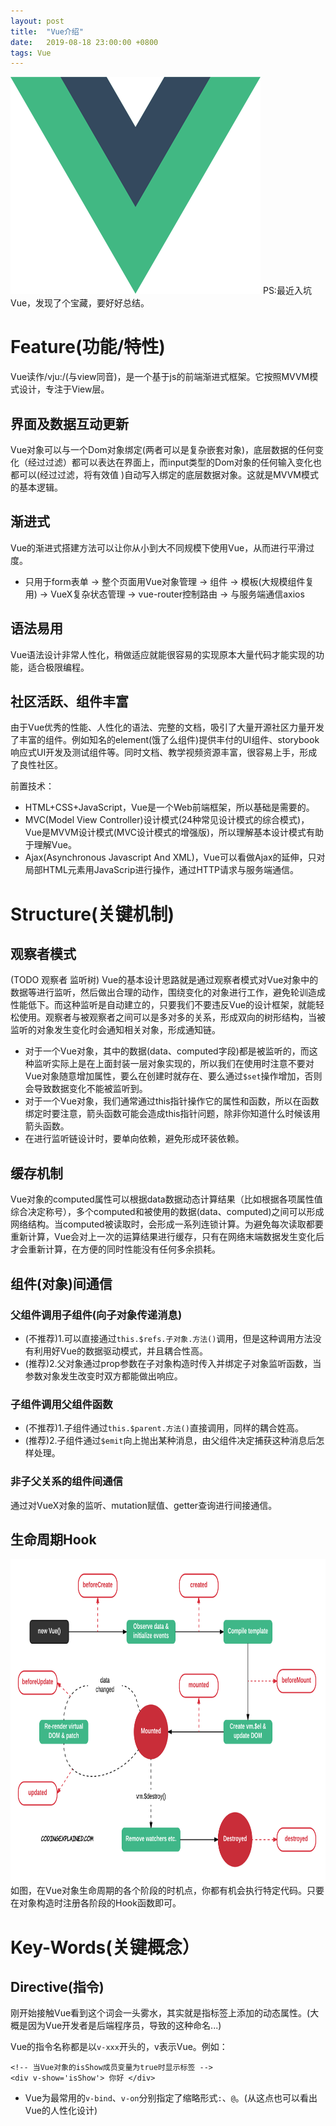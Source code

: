 ```yaml
---
layout: post
title:  "Vue介绍"
date:   2019-08-18 23:00:00 +0800
tags: Vue
---
```

![Vue](/assets/images/2019-08-18-Vue_Introduction_1.png)
PS:最近入坑Vue，发现了个宝藏，要好好总结。

# Feature(功能/特性)
Vue读作/vju:/(与view同音)，是一个基于js的前端渐进式框架。它按照MVVM模式设计，专注于View层。

## 界面及数据互动更新
Vue对象可以与一个Dom对象绑定(两者可以是复杂嵌套对象)，底层数据的任何变化（经过过滤）都可以表达在界面上，而input类型的Dom对象的任何输入变化也都可以(经过过滤，将有效值
)自动写入绑定的底层数据对象。这就是MVVM模式的基本逻辑。

## 渐进式
Vue的渐进式搭建方法可以让你从小到大不同规模下使用Vue，从而进行平滑过度。
* 只用于form表单 -> 整个页面用Vue对象管理 -> 组件 -> 模板(大规模组件复用) -> VueX复杂状态管理 -> vue-router控制路由 -> 与服务端通信axios

## 语法易用
Vue语法设计非常人性化，稍做适应就能很容易的实现原本大量代码才能实现的功能，适合极限编程。

## 社区活跃、组件丰富
由于Vue优秀的性能、人性化的语法、完整的文档，吸引了大量开源社区力量开发了丰富的组件。例如知名的element(饿了么组件)提供丰付的UI组件、storybook响应式UI开发及测试组件等。同时文档、教学视频资源丰富，很容易上手，形成了良性社区。

前置技术：
* HTML+CSS+JavaScript，Vue是一个Web前端框架，所以基础是需要的。
* MVC(Model View Controller)设计模式(24种常见设计模式的综合模式)，Vue是MVVM设计模式(MVC设计模式的增强版)，所以理解基本设计模式有助于理解Vue。
* Ajax(Asynchronous Javascript And XML)，Vue可以看做Ajax的延伸，只对局部HTML元素用JavaScrip进行操作，通过HTTP请求与服务端通信。

# Structure(关键机制)

## 观察者模式
(TODO 观察者 监听树)
Vue的基本设计思路就是通过观察者模式对Vue对象中的数据等进行监听，然后做出合理的动作，围绕变化的对象进行工作，避免轮训造成性能低下。而这种监听是自动建立的，只要我们不要违反Vue的设计框架，就能轻松使用。观察者与被观察者之间可以是多对多的关系，形成双向的树形结构，当被监听的对象发生变化时会通知相关对象，形成通知链。
* 对于一个Vue对象，其中的数据(data、computed字段)都是被监听的，而这种监听实际上是在上面封装一层对象实现的，所以我们在使用时注意不要对Vue对象随意增加属性，要么在创建时就存在、要么通过`$set`操作增加，否则会导致数据变化不能被监听到。
* 对于一个Vue对象，我们通常通过this指针操作它的属性和函数，所以在函数绑定时要注意，箭头函数可能会造成this指针问题，除非你知道什么时候该用箭头函数。
* 在进行监听链设计时，要单向依赖，避免形成环装依赖。

## 缓存机制
Vue对象的computed属性可以根据data数据动态计算结果（比如根据各项属性值综合决定称号），多个computed和被使用的数据(data、computed)之间可以形成网络结构。当computed被读取时，会形成一系列连锁计算。为避免每次读取都要重新计算，Vue会对上一次的运算结果进行缓存，只有在网络末端数据发生变化后才会重新计算，在方便的同时性能没有任何多余损耗。

## 组件(对象)间通信

### 父组件调用子组件(向子对象传递消息)
* (不推荐)1.可以直接通过`this.$refs.子对象.方法()`调用，但是这种调用方法没有利用好Vue的数据驱动模式，并且耦合性高。
* (推荐)2.父对象通过prop参数在子对象构造时传入并绑定子对象监听函数，当参数对象发生改变时双方都能做出响应。

### 子组件调用父组件函数
* (不推荐)1.子组件通过`this.$parent.方法()`直接调用，同样的耦合姓高。
* (推荐)2.子组件通过`$emit`向上抛出某种消息，由父组件决定捕获这种消息后怎样处理。

### 非子父关系的组件间通信
通过对VueX对象的监听、mutation赋值、getter查询进行间接通信。

## 生命周期Hook
<img src="/assets/images/2019-08-18-Vue_Introduction_3.png" alt="drawing" width="800" height="517"/>
如图，在Vue对象生命周期的各个阶段的时机点，你都有机会执行特定代码。只要在对象构造时注册各阶段的Hook函数即可。


# Key-Words(关键概念）
## Directive(指令)
刚开始接触Vue看到这个词会一头雾水，其实就是指标签上添加的动态属性。(大概是因为Vue开发者是后端程序员，导致的这种命名...)

Vue的指令名称都是以`v-xxx`开头的，v表示Vue。例如：
```
<!-- 当Vue对象的isShow成员变量为true时显示标签 -->
<div v-show='isShow'> 你好 </div>
```
* Vue为最常用的`v-bind`、`v-on`分别指定了缩略形式`:`、`@`。(从这点也可以看出Vue的人性化设计)

